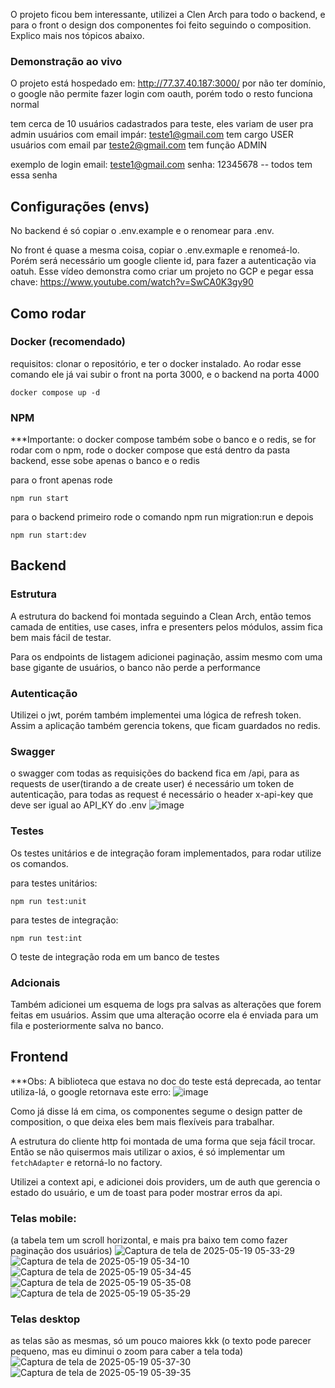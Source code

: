 
O projeto ficou bem interessante, utilizei a Clen Arch para todo o backend, e para o front o design dos componentes foi feito seguindo o composition. Explico mais nos tópicos abaixo.

### Demonstração ao vivo
O projeto está hospedado em: http://77.37.40.187:3000/
por não ter domínio, o google não permite fazer login com oauth, porém todo o resto funciona normal

tem cerca de 10 usuários cadastrados para teste, eles variam de user pra admin
usuários com email impár: teste1@gmail.com tem cargo USER usuários com email par teste2@gmail.com tem função ADMIN

exemplo de login
email: teste1@gmail.com 
senha: 12345678 -- todos tem essa senha

## Configurações (envs)

No backend é só copiar o .env.example e o renomear para .env.

No front é quase a mesma coisa, copiar o .env.exmaple e renomeá-lo. Porém será necessário um google cliente id, para fazer a autenticação via oatuh. Esse vídeo demonstra como criar um projeto no GCP e pegar essa chave: https://www.youtube.com/watch?v=SwCA0K3gy90

## Como rodar

### Docker (recomendado)

requisitos: clonar o repositório, e ter o docker instalado. Ao rodar esse comando ele já vai subir o front na porta 3000, e o backend na porta 4000

```
docker compose up -d
```

### NPM

\*\*\*Importante: o docker compose também sobe o banco e o redis, se for rodar com o npm, rode o docker compose que está dentro da pasta backend, esse sobe apenas o banco e o redis


para o front apenas rode

```
npm run start
```

para o backend primeiro rode o comando npm run migration:run e depois

```
npm run start:dev
```

## Backend

### Estrutura

A estrutura do backend foi montada seguindo a Clean Arch, então temos camada de entities, use cases, infra e presenters pelos módulos, assim fica bem mais fácil de testar.

Para os endpoints de listagem adicionei paginação, assim mesmo com uma base gigante de usuários, o banco não perde a performance

### Autenticação

Utilizei o jwt, porém também implementei uma lógica de refresh token. Assim a aplicação também gerencia tokens, que ficam guardados no redis.

### Swagger
o swagger com todas as requisições do backend fica em /api, para as requests de user(tirando a de create user) é necessário um token de autenticação, para todas as request é necessário o header x-api-key que deve ser igual ao API_KY do .env
![image](https://github.com/user-attachments/assets/927863bd-ba30-4035-b7c3-ef6de7cfb93d)


### Testes

Os testes unitários e de integração foram implementados, para rodar utilize os comandos.

para testes unitários:

```
npm run test:unit
```

para testes de integração:

```
npm run test:int
```

O teste de integração roda em um banco de testes

### Adcionais

Também adicionei um esquema de logs pra salvas as alterações que forem feitas em usuários. Assim que uma alteração ocorre ela é enviada para um fila e posteriormente salva no banco.

## Frontend

\*\*\*Obs: A biblioteca que estava no doc do teste está deprecada, ao tentar utiliza-lá, o google retornava este erro: ![image](https://github.com/user-attachments/assets/95ff39d6-925a-4937-b525-e1632d4dc5bc)


Como já disse lá em cima, os componentes segume o design patter de composition, o que deixa eles bem mais flexíveis para trabalhar.

A estrutura do cliente http foi montada de uma forma que seja fácil trocar. Então se não quisermos mais utilizar o axios, é só implementar um `fetchAdapter` e retorná-lo no factory.

Utilizei a context api, e adicionei dois providers, um de auth que gerencia o estado do usuário, e um de toast para poder mostrar erros da api.

### Telas mobile:

(a tabela tem um scroll horizontal, e mais pra baixo tem como fazer paginação dos usuários)
![Captura de tela de 2025-05-19 05-33-29](https://github.com/user-attachments/assets/1655cec9-0dfa-405b-a6e3-4091de1aa25c)
![Captura de tela de 2025-05-19 05-34-10](https://github.com/user-attachments/assets/ea273ea6-e66c-4e37-8732-fea81085ba1a)
![Captura de tela de 2025-05-19 05-34-45](https://github.com/user-attachments/assets/d08b9532-7c94-4503-93fd-e0f6b70d1458)
![Captura de tela de 2025-05-19 05-35-08](https://github.com/user-attachments/assets/1a561ebb-bf79-4456-b307-82c4f7fcd4b7)
![Captura de tela de 2025-05-19 05-35-29](https://github.com/user-attachments/assets/882b376c-335d-4eed-a96e-695dc4f25c45)


### Telas desktop

as telas são as mesmas, só um pouco maiores kkk (o texto pode parecer pequeno, mas eu diminui o zoom para caber a tela toda)
![Captura de tela de 2025-05-19 05-37-30](https://github.com/user-attachments/assets/63d9b8c7-4fbe-4b97-9e4d-b96c3281f7fd)
![Captura de tela de 2025-05-19 05-39-35](https://github.com/user-attachments/assets/8cd9f0cd-0092-4f02-914d-0307f1969442)
